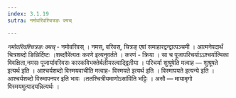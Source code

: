 ```yaml
---
index: 3.1.19
sutra: नमोवरिवश्चित्रङः क्यच्

---
```

_नमोवरिवश्चित्रङः क्यच्_ - नमोवरिवस् । नमस्, वरिवस्, चित्रङ् एषां समाहारद्वन्द्वात्पञ्चमी । आत्मनेपदार्थं चित्रशब्दो ङिन्निर्दिष्टः ।शब्दवैरे॑त्यतः करणे इत्यनुवर्तते । करणं - क्रिया । सा च पूजापरिचर्याऽऽश्चर्यात्मिका विवक्षिता,नमसः पूजायां॑वरिवसः कारकविभक्तेर्बलीयस्त्वाद्द्वितीया । परिचर्या शुश्रूषेति मत्वाह —  शुश्रूषते इत्यर्थ इति । आश्चर्यशब्दो विस्मयवाचीति मत्वाह- विस्मयते इत्यर्थ इति । विस्मापयते इत्यन्ये इति । आश्चर्यशब्दो विस्मापनपर इति भावः ।ततश्चित्रीयमाणोऽसा॑विति भट्टिः । असौ —  मायामृगो विस्मयमुत्पादयन्नित्यर्थः ।